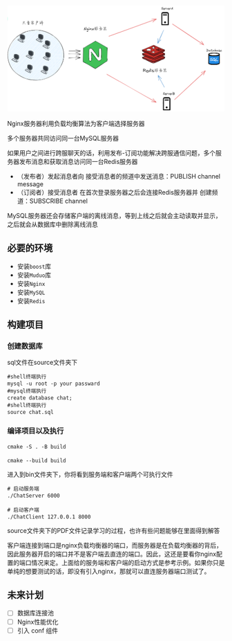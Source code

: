 ![通信架构图](./source/通信架构图.png)

Nginx服务器利用负载均衡算法为客户端选择服务器

多个服务器共同访问同一台MySQL服务器

如果用户之间进行跨服聊天的话，利用发布-订阅功能解决跨服通信问题，多个服务器发布消息和获取消息访问同一台Redis服务器

- （发布者）发起消息者向 接受消息者的频道中发送消息：PUBLISH channel message	
- （订阅者）接受消息者 在首次登录服务器之后会连接Redis服务器并 创建频道：SUBSCRIBE channel

MySQL服务器还会存储客户端的离线消息，等到上线之后就会主动读取并显示，之后就会从数据库中删除离线消息

## 必要的环境

- 安装`boost`库
- 安装`Muduo`库
- 安装`Nginx`
- 安装`MySQL`
- 安装`Redis`

## 构建项目

### 创建数据库

sql文件在source文件夹下

```
#shell终端执行
mysql -u root -p your passward
#mysql终端执行
create database chat;
#shell终端执行
source chat.sql
```

### 编译项目以及执行

```
cmake -S . -B build

cmake --build build
```

进入到bin文件夹下，你将看到服务端和客户端两个可执行文件

```
# 启动服务端
./ChatServer 6000 

# 启动客户端
./ChatClient 127.0.0.1 8000
```

source文件夹下的PDF文件记录学习的过程，也许有些问题能够在里面得到解答

客户端连接到端口是nginx负载均衡器的端口，而服务器是在负载均衡器的背后，因此服务器开启的端口并不是客户端去直连的端口。因此，这还是要看你nginx配置的端口情况来定。上面给的服务端和客户端的启动方式是参考示例。如果你只是单纯的想要测试的话，即没有引入nginx，那就可以直连服务器端口测试了。

## 未来计划

- [ ] 数据库连接池
- [ ] Nginx性能优化
- [ ] 引入 conf 组件